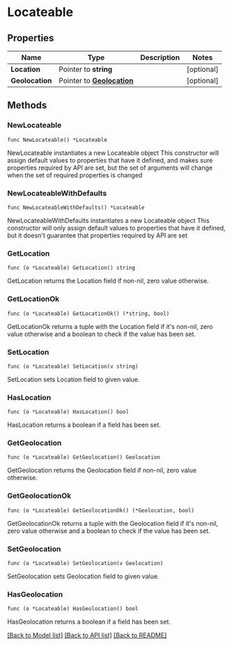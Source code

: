 # Locateable

## Properties

Name | Type | Description | Notes
------------ | ------------- | ------------- | -------------
**Location** | Pointer to **string** |  | [optional] 
**Geolocation** | Pointer to [**Geolocation**](Geolocation.md) |  | [optional] 

## Methods

### NewLocateable

`func NewLocateable() *Locateable`

NewLocateable instantiates a new Locateable object
This constructor will assign default values to properties that have it defined,
and makes sure properties required by API are set, but the set of arguments
will change when the set of required properties is changed

### NewLocateableWithDefaults

`func NewLocateableWithDefaults() *Locateable`

NewLocateableWithDefaults instantiates a new Locateable object
This constructor will only assign default values to properties that have it defined,
but it doesn't guarantee that properties required by API are set

### GetLocation

`func (o *Locateable) GetLocation() string`

GetLocation returns the Location field if non-nil, zero value otherwise.

### GetLocationOk

`func (o *Locateable) GetLocationOk() (*string, bool)`

GetLocationOk returns a tuple with the Location field if it's non-nil, zero value otherwise
and a boolean to check if the value has been set.

### SetLocation

`func (o *Locateable) SetLocation(v string)`

SetLocation sets Location field to given value.

### HasLocation

`func (o *Locateable) HasLocation() bool`

HasLocation returns a boolean if a field has been set.

### GetGeolocation

`func (o *Locateable) GetGeolocation() Geolocation`

GetGeolocation returns the Geolocation field if non-nil, zero value otherwise.

### GetGeolocationOk

`func (o *Locateable) GetGeolocationOk() (*Geolocation, bool)`

GetGeolocationOk returns a tuple with the Geolocation field if it's non-nil, zero value otherwise
and a boolean to check if the value has been set.

### SetGeolocation

`func (o *Locateable) SetGeolocation(v Geolocation)`

SetGeolocation sets Geolocation field to given value.

### HasGeolocation

`func (o *Locateable) HasGeolocation() bool`

HasGeolocation returns a boolean if a field has been set.


[[Back to Model list]](../README.md#documentation-for-models) [[Back to API list]](../README.md#documentation-for-api-endpoints) [[Back to README]](../README.md)


